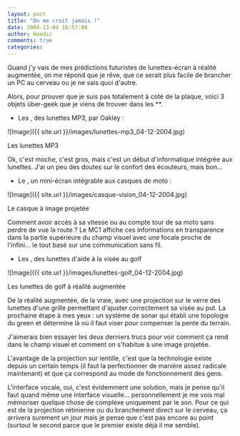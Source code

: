 ```yaml
---
layout: post
title: "On me croit jamais !"
date: 2004-12-04 16:57:09
author: Hoedic
comments: true
categories: 
---
```



Quand j'y vais de mes prédictions futuristes de lunettes-écran à réalité augmentée, on me répond que je rêve, que ce serait plus facile de brancher un PC au cerveau ou je ne sais quoi d'autre.

Alors, pour prouver que je suis pas totalement à coté de la plaque, voici 3 objets über-geek que je viens de trouver dans les **.

-  Les  , des lunettes MP3, par Oakley :

![Image]({{ site.url }}/images/lunettes-mp3_04-12-2004.jpg)
<div class="photoattrib">Les lunettes MP3</div>



Ok, c'est moche, c'est gros, mais c'est un début d'informatique intégrée aux lunettes. J'ai un peu des doutes sur le confort des écouteurs, mais bon...

-  Le , un mini-écran intégrable aux casques de moto :

![Image]({{ site.url }}/images/casque-vision_04-12-2004.jpg)
<div class="photoattrib">Le casque à image projetée</div>



Comment avoir accès à sa vitesse ou au compte tour de sa moto sans perdre de vue la route ? Le MC1 affiche ces informations en transparence dans la partie supérieure du champ visuel avec une focale proche de l'infini... le tout basé sur une communication sans fil.

-  Les , des lunettes d'aide à la visée au golf

![Image]({{ site.url }}/images/lunettes-golf_04-12-2004.jpg)
<div class="photoattrib">Les lunettes de golf à réalité augmentée</div>



De la réalité augmentée, de la vraie, avec une projection sur le verre des lunettes d'une grille permettant d'ajuster correctement sa visée au put. La prochaine étape à mes yeux : un système de sonar qui établi une topologie du green et détermine là où il faut viser pour compenser la pente du terrain.

J'aimerais bien essayer les deux derniers trucs pour voir comment ça rend dans le champ visuel et comment on s'habitue à une image projetée.

L'avantage de la projection sur lentille, c'est que la technologie existe depuis un certain temps (il faut la perfectionner de manière assez radicale maintenant) et que ça correspond au mode de fonctionnement des gens.

L'interface vocale, oui, c'est évidemment une solution, mais je pense qu'il faut quand même une interface visuelle... personnellement je me vois mal mémoriser quelque chose de complexe uniquement par le son. Pour ce qui est de la projection rétinienne ou du branchement direct sur le cerveau, ça arrivera surement un jour mais je pense que c'est pas encore au point (surtout le second parce que le premier existe déjà il me semble).